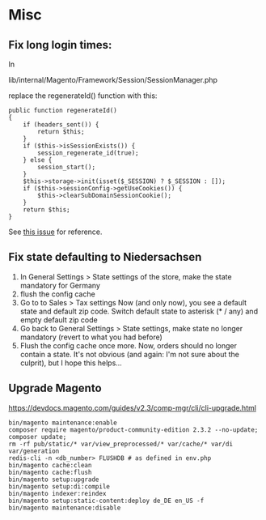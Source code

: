 # Misc

## Fix long login times:

In

lib/internal/Magento/Framework/Session/SessionManager.php

replace the regenerateId() function with this:

    public function regenerateId()
    {
        if (headers_sent()) {
            return $this;
        }
        if ($this->isSessionExists()) {
            session_regenerate_id(true);
        } else {
            session_start();
        }
        $this->storage->init(isset($_SESSION) ? $_SESSION : []);
        if ($this->sessionConfig->getUseCookies()) {
            $this->clearSubDomainSessionCookie();
        }
        return $this;
    }

See [this issue](https://github.com/magento/magento2/commit/aaa60b1b72bdc189b38492bd50b0ffb23101173e?diff=split) for reference.

## Fix state defaulting to Niedersachsen

1. In General Settings > State settings of the store, make the state mandatory for Germany
2. flush the config cache
3. Go to to Sales > Tax settings
    Now (and only now), you see a default state and default zip code. Switch default state to asterisk (* / any) and empty default zip code
4. Go back to General Settings > State settings, make state no longer mandatory (revert to what you had before)
5. Flush the config cache once more.
    Now, orders should no longer contain a state. It's not obvious (and again: I'm not sure about the culprit), but I hope this helps...

## Upgrade Magento

https://devdocs.magento.com/guides/v2.3/comp-mgr/cli/cli-upgrade.html

```
bin/magento maintenance:enable
composer require magento/product-community-edition 2.3.2 --no-update;
composer update;
rm -rf pub/static/* var/view_preprocessed/* var/cache/* var/di var/generation
redis-cli -n <db_number> FLUSHDB # as defined in env.php
bin/magento cache:clean
bin/magento cache:flush
bin/magento setup:upgrade
bin/magento setup:di:compile
bin/magento indexer:reindex
bin/magento setup:static-content:deploy de_DE en_US -f
bin/magento maintenance:disable
```